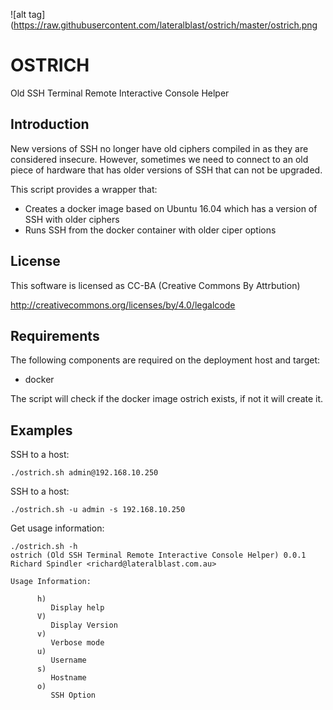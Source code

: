 ![alt tag](https://raw.githubusercontent.com/lateralblast/ostrich/master/ostrich.png

OSTRICH
=======

Old SSH Terminal Remote Interactive Console Helper

Introduction
------------

New versions of SSH no longer have old ciphers compiled in as they are considered insecure.
However, sometimes we need to connect to an old piece of hardware that has older versions 
of SSH that can not be upgraded.

This script provides a wrapper that:

- Creates a docker image based on Ubuntu 16.04 which has a version of SSH with older ciphers
- Runs SSH from the docker container with older ciper options

License
-------

This software is licensed as CC-BA (Creative Commons By Attrbution)

http://creativecommons.org/licenses/by/4.0/legalcode


Requirements
------------

The following components are required on the deployment host and target:

- docker

The script will check if the docker image ostrich exists, if not it will create it.

Examples
--------

SSH to a host:

```
./ostrich.sh admin@192.168.10.250
```

SSH to a host:

```
./ostrich.sh -u admin -s 192.168.10.250
```

Get usage information:

```
./ostrich.sh -h
ostrich (Old SSH Terminal Remote Interactive Console Helper) 0.0.1
Richard Spindler <richard@lateralblast.com.au>

Usage Information:

      h)
         Display help
      V)
         Display Version
      v)
         Verbose mode
      u)
         Username
      s)
         Hostname
      o)
         SSH Option
```